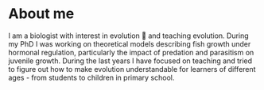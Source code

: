 # About me

I am a biologist with interest in evolution 🦖 and teaching evolution. During my PhD I was working on theoretical models describing fish growth under hormonal regulation, particularly the impact of predation and parasitism on juvenile growth. During the last years I have focused on teaching and tried to figure out how to make evolution understandable for learners of different ages - from students to children in primary school.

